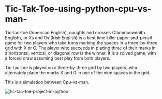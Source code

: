 # Tic-Tak-Toe-using-python-cpu-vs-man-

Tic-tac-toe (American English), noughts and crosses (Commonwealth English), or Xs and Os (Irish English) is a best time killer paper-and-pencil game for two players who take turns marking 
the spaces in a three-by-three grid with X or O. The player who succeeds in placing three of their marks in a horizontal, vertical, or diagonal row is the winner. 
It is a solved game, with a forced draw assuming best play from both players.

Tic-tac-toe is played on a three-by-three grid by two players, who alternately place the marks X and O in one of the nine spaces in the grid.

This is a simulation between Cpu-vs-man.

![tic-tac-toe-project-in-python](https://user-images.githubusercontent.com/60737601/150504988-819308f5-e4d7-4cd5-9dae-6957f9255b55.gif)

